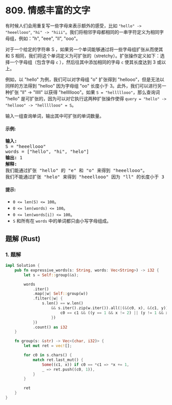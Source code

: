 # 809. 情感丰富的文字
有时候人们会用重复写一些字母来表示额外的感受，比如 `"hello" -> "heeellooo"`, `"hi" -> "hiii"`。我们将相邻字母都相同的一串字符定义为相同字母组，例如："h", "eee", "ll", "ooo"。

对于一个给定的字符串 S ，如果另一个单词能够通过将一些字母组扩张从而使其和 S 相同，我们将这个单词定义为可扩张的（stretchy）。扩张操作定义如下：选择一个字母组（包含字母 `c` ），然后往其中添加相同的字母 `c` 使其长度达到 3 或以上。

例如，以 "hello" 为例，我们可以对字母组 "o" 扩张得到 "hellooo"，但是无法以同样的方法得到 "helloo" 因为字母组 "oo" 长度小于 3。此外，我们可以进行另一种扩张 "ll" -> "lllll" 以获得 "helllllooo"。如果 `S = "helllllooo"`，那么查询词 "hello" 是可扩张的，因为可以对它执行这两种扩张操作使得 `query = "hello" -> "hellooo" -> "helllllooo" = S`。

输入一组查询单词，输出其中可扩张的单词数量。

#### 示例:
<pre>
<strong>输入:</strong>
S = "heeellooo"
words = ["hello", "hi", "helo"]
<strong>输出:</strong> 1
<strong>解释:</strong>
我们能通过扩张 "hello" 的 "e" 和 "o" 来得到 "heeellooo"。
我们不能通过扩张 "helo" 来得到 "heeellooo" 因为 "ll" 的长度小于 3 。
</pre>

#### 提示:
* `0 <= len(S) <= 100`。
* `0 <= len(words) <= 100`。
* `0 <= len(words[i]) <= 100`。
* `S` 和所有在 `words` 中的单词都只由小写字母组成。

## 题解 (Rust)

### 1. 题解
```Rust
impl Solution {
    pub fn expressive_words(s: String, words: Vec<String>) -> i32 {
        let s = Self::group(&s);

        words
            .iter()
            .map(|w| Self::group(w))
            .filter(|w| {
                s.len() == w.len()
                    && s.iter().zip(w.iter()).all(|(&(c0, x), &(c1, y))| {
                        c0 == c1 && ((y == 1 && x != 2) || (y != 1 && x >= y))
                    })
            })
            .count() as i32
    }

    fn group(s: &str) -> Vec<(char, i32)> {
        let mut ret = vec![];

        for c0 in s.chars() {
            match ret.last_mut() {
                Some((c1, x)) if c0 == *c1 => *x += 1,
                _ => ret.push((c0, 1)),
            }
        }

        ret
    }
}
```
